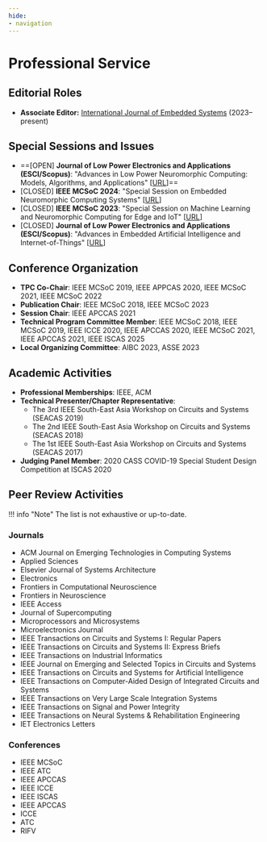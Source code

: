 ```yaml
---
hide:
- navigation
---
```


# Professional Service

## Editorial Roles
- **Associate Editor:** [International Journal of Embedded Systems](https://www.inderscience.com/jhome.php?jcode=ijes) (2023–present)

## Special Sessions and Issues

- ==[OPEN] **Journal of Low Power Electronics and Applications (ESCI/Scopus)**: "Advances in Low Power Neuromorphic Computing: Models, Algorithms, and Applications" \[[URL](https://www.mdpi.com/journal/jlpea/special_issues/7YPFV6WSDS)\]==
- [CLOSED] **IEEE MCSoC 2024**: "Special Session on Embedded Neuromorphic Computing Systems" \[[URL](https://mcsoc-forum.org/site/index.php/embedded-neuromorphic-computing-systems/)\]
- [CLOSED] **IEEE MCSoC 2023**: "Special Session on Machine Learning and Neuromorphic Computing for Edge and IoT" \[[URL](https://mcsoc-forum.org/site/index.php/machine-learning-and-neuromorphic-computing-for-edge-and-iot/)\]
- [CLOSED] **Journal of Low Power Electronics and Applications (ESCI/Scopus)**: "Advances in Embedded Artificial Intelligence and Internet-of-Things" \[[URL](https://www.mdpi.com/journal/jlpea/special_issues/DU85TF44GS)\]

## Conference Organization

- **TPC Co-Chair**: IEEE MCSoC 2019, IEEE APPCAS 2020, IEEE MCSoC 2021, IEEE MCSoC 2022
- **Publication Chair**: IEEE MCSoC 2018, IEEE MCSoC 2023
- **Session Chair**: IEEE APCCAS 2021
- **Technical Program Committee Member**: IEEE MCSoC 2018, IEEE MCSoC 2019, IEEE ICCE 2020, IEEE APCCAS 2020, IEEE MCSoC 2021, IEEE APCCAS 2021, IEEE ISCAS 2025
- **Local Organizing Committee**: AIBC 2023, ASSE 2023

## Academic Activities

- **Professional Memberships**: IEEE, ACM
- **Technical Presenter/Chapter Representative**:
  - The 3rd IEEE South-East Asia Workshop on Circuits and Systems (SEACAS 2019)
  - The 2nd IEEE South-East Asia Workshop on Circuits and Systems (SEACAS 2018)
  - The 1st IEEE South-East Asia Workshop on Circuits and Systems (SEACAS 2017)
- **Judging Panel Member**: 2020 CASS COVID-19 Special Student Design Competition at ISCAS 2020

## Peer Review Activities

!!! info "Note"
    The list is not exhaustive or up-to-date.

### Journals

- ACM Journal on Emerging Technologies in Computing Systems
- Applied Sciences
- Elsevier Journal of Systems Architecture
- Electronics
- Frontiers in Computational Neuroscience
- Frontiers in Neuroscience
- IEEE Access
- Journal of Supercomputing
- Microprocessors and Microsystems
- Microelectronics Journal
- IEEE Transactions on Circuits and Systems I: Regular Papers
- IEEE Transactions on Circuits and Systems II: Express Briefs
- IEEE Transactions on Industrial Informatics
- IEEE Journal on Emerging and Selected Topics in Circuits and Systems
- IEEE Transactions on Circuits and Systems for Artificial Intelligence
- IEEE Transactions on Computer-Aided Design of Integrated Circuits and Systems
- IEEE Transactions on Very Large Scale Integration Systems
- IEEE Transactions on Signal and Power Integrity
- IEEE Transactions on Neural Systems & Rehabilitation Engineering
- IET Electronics Letters

### Conferences

- IEEE MCSoC 
- IEEE ATC 
- IEEE APCCAS 
- IEEE ICCE 
- IEEE ISCAS 
- IEEE APCCAS 
- ICCE 
- ATC 
- RIFV 
